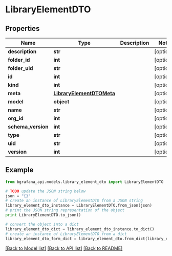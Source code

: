 # LibraryElementDTO


## Properties
Name | Type | Description | Notes
------------ | ------------- | ------------- | -------------
**description** | **str** |  | [optional] 
**folder_id** | **int** |  | [optional] 
**folder_uid** | **str** |  | [optional] 
**id** | **int** |  | [optional] 
**kind** | **int** |  | [optional] 
**meta** | [**LibraryElementDTOMeta**](LibraryElementDTOMeta.md) |  | [optional] 
**model** | **object** |  | [optional] 
**name** | **str** |  | [optional] 
**org_id** | **int** |  | [optional] 
**schema_version** | **int** |  | [optional] 
**type** | **str** |  | [optional] 
**uid** | **str** |  | [optional] 
**version** | **int** |  | [optional] 

## Example

```python
from bgrafana_api.models.library_element_dto import LibraryElementDTO

# TODO update the JSON string below
json = "{}"
# create an instance of LibraryElementDTO from a JSON string
library_element_dto_instance = LibraryElementDTO.from_json(json)
# print the JSON string representation of the object
print LibraryElementDTO.to_json()

# convert the object into a dict
library_element_dto_dict = library_element_dto_instance.to_dict()
# create an instance of LibraryElementDTO from a dict
library_element_dto_form_dict = library_element_dto.from_dict(library_element_dto_dict)
```
[[Back to Model list]](../README.md#documentation-for-models) [[Back to API list]](../README.md#documentation-for-api-endpoints) [[Back to README]](../README.md)


